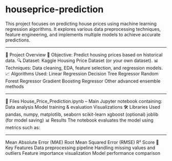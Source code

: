 <h1>houseprice-prediction</h1>
This project focuses on predicting house prices using machine learning regression algorithms. It explores various data preprocessing techniques, feature engineering, and implements multiple models to achieve accurate predictions.
<br>
<hr>

📂 Project Overview
📌 Objective: Predict housing prices based on historical data.
🔍 Dataset: Kaggle Housing Price Dataset (or your own dataset).
📊 Techniques: Data cleaning, EDA, feature selection, and regression models.
📈 Algorithms Used:
Linear Regression
Decision Tree Regressor
Random Forest Regressor
Gradient Boosting Regressor
Other advanced ensemble methods
<br>
<hr>
📁 Files
House_Price_Prediction.ipynb – Main Jupyter notebook containing:
Data analysis
Model training & evaluation
Visualizations
🛠️ Libraries Used
pandas, numpy, matplotlib, seaborn
scikit-learn
xgboost (optional)
joblib (for model saving)
📊 Results
The notebook evaluates the model using metrics such as:
<br>
<hr>

Mean Absolute Error (MAE)
Root Mean Squared Error (RMSE)
R² Score
🧠 Key Features
Data preprocessing pipeline
Handling missing values and outliers
Feature importance visualization
Model performance comparison

